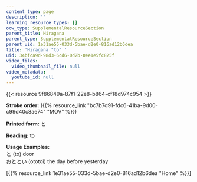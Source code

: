 ```yaml
---
content_type: page
description: ''
learning_resource_types: []
ocw_type: SupplementalResourceSection
parent_title: Hiragana
parent_type: SupplementalResourceSection
parent_uid: 1e31ae55-033d-5bae-d2e0-816ad12b6dea
title: 'Hiragana "to" '
uid: 34bfca9d-98d3-6cd6-0d2b-0ee1e5fc825f
video_files:
  video_thumbnail_file: null
video_metadata:
  youtube_id: null
---
```


{{< resource 9f86849a-87f1-22e8-b864-cf18d974c954 >}}

**Stroke order:** ({{% resource_link "bc7b7d91-fdc6-41ba-9d00-c99d40c8ae74" "MOV" %}})

**Printed form:** と

**Reading:** to

**Usage Examples:**  
と (to) door  
おととい (ototoi) the day before yesterday

  
\[{{% resource_link 1e31ae55-033d-5bae-d2e0-816ad12b6dea "Home" %}}\]